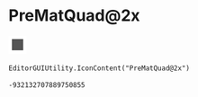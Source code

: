 # PreMatQuad@2x
![](/img/PreMatQuad@2x.png)

``` CSharp
EditorGUIUtility.IconContent("PreMatQuad@2x")
```
```
-932132707889750855
```
